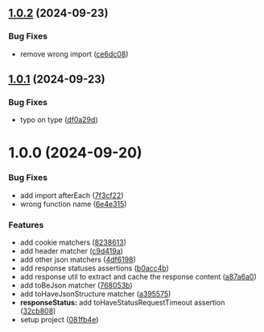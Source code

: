 ## [1.0.2](https://github.com/fech-dev/vitest-response-matchers/compare/v1.0.1...v1.0.2) (2024-09-23)


### Bug Fixes

* remove wrong import ([ce6dc08](https://github.com/fech-dev/vitest-response-matchers/commit/ce6dc08bf9182f995ea95b4f2ef1150a7eb0d32c))

## [1.0.1](https://github.com/fech-dev/vitest-response-matchers/compare/v1.0.0...v1.0.1) (2024-09-23)


### Bug Fixes

* typo on type ([df0a29d](https://github.com/fech-dev/vitest-response-matchers/commit/df0a29d90148379b91e0cb812caf8d18d410f8ca))

# 1.0.0 (2024-09-20)


### Bug Fixes

* add import afterEach ([7f3cf22](https://github.com/fech-dev/vitest-response-matchers/commit/7f3cf228e974e3f383ce207892c60ef1df74935f))
* wrong function name ([6e4e315](https://github.com/fech-dev/vitest-response-matchers/commit/6e4e315afd3d56e8f086e39558b07a792e1f490e))


### Features

* add cookie matchers ([8238613](https://github.com/fech-dev/vitest-response-matchers/commit/823861368bc69adbdc300aad7f49572e115b06ad))
* add header matcher ([c9d419a](https://github.com/fech-dev/vitest-response-matchers/commit/c9d419af6f75c8a8ff2abea0eb71a485e51c7d08))
* add other json matchers ([4df6198](https://github.com/fech-dev/vitest-response-matchers/commit/4df6198d7a8b3ae1d06427508903c48c247133a6))
* add response statuses assertions ([b0acc4b](https://github.com/fech-dev/vitest-response-matchers/commit/b0acc4b89a73432ec2ac547536f490a0fa82a5a6))
* add response util to extract and cache the response content ([a87a6a0](https://github.com/fech-dev/vitest-response-matchers/commit/a87a6a09e78768f168c56e336ae5daf42800e7a5))
* add toBeJson matcher ([768053b](https://github.com/fech-dev/vitest-response-matchers/commit/768053b79cbb64d35527e313a0269d4ff1d92f1e))
* add toHaveJsonStructure matcher ([a395575](https://github.com/fech-dev/vitest-response-matchers/commit/a395575370e24af4cd8290ad850729be4913ad31))
* **responseStatus:** add  toHaveStatusRequestTimeout assertion ([32cb808](https://github.com/fech-dev/vitest-response-matchers/commit/32cb808fe92cc0456b1d1219de4cf6249b467bcf))
* setup project ([081fb4e](https://github.com/fech-dev/vitest-response-matchers/commit/081fb4e21eba59ec277b62d6166b4108ad9bc770))
